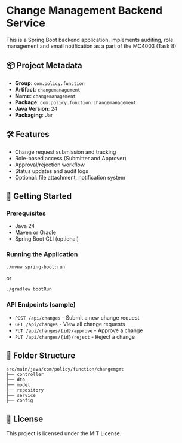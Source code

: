 # Change Management Backend Service

This is a Spring Boot backend application, implements auditing, role management and email notification as a part of the MC4003 (Task 8)

## 📦 Project Metadata
- **Group**: `com.policy.function`
- **Artifact**: `changemanagement`
- **Name**: `changemanagement`
- **Package**: `com.policy.function.changemanagement`
- **Java Version**: 24
- **Packaging**: Jar

## 🛠 Features
- Change request submission and tracking
- Role-based access (Submitter and Approver)
- Approval/rejection workflow
- Status updates and audit logs
- Optional: file attachment, notification system

## 🚀 Getting Started

### Prerequisites
- Java 24
- Maven or Gradle
- Spring Boot CLI (optional)

### Running the Application
```bash
./mvnw spring-boot:run
```
or
```bash
./gradlew bootRun
```

### API Endpoints (sample)
- `POST /api/changes` - Submit a new change request
- `GET /api/changes` - View all change requests
- `PUT /api/changes/{id}/approve` - Approve a change
- `PUT /api/changes/{id}/reject` - Reject a change

## 🧾 Folder Structure
```
src/main/java/com/policy/function/changemgmt
├── controller
├── dto
├── model
├── repository
├── service
├── config
```

## 📄 License
This project is licensed under the MIT License.